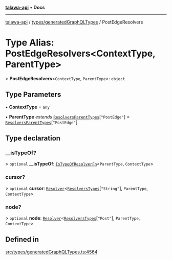 [**talawa-api**](../../../README.md) • **Docs**

***

[talawa-api](../../../modules.md) / [types/generatedGraphQLTypes](../README.md) / PostEdgeResolvers

# Type Alias: PostEdgeResolvers\<ContextType, ParentType\>

\> **PostEdgeResolvers**\<`ContextType`, `ParentType`\>: `object`

## Type Parameters

• **ContextType** = `any`

• **ParentType** *extends* [`ResolversParentTypes`](ResolversParentTypes.md)\[`"PostEdge"`\] = [`ResolversParentTypes`](ResolversParentTypes.md)\[`"PostEdge"`\]

## Type declaration

### \_\_isTypeOf?

\> `optional` **\_\_isTypeOf**: [`IsTypeOfResolverFn`](IsTypeOfResolverFn.md)\<`ParentType`, `ContextType`\>

### cursor?

\> `optional` **cursor**: [`Resolver`](Resolver.md)\<[`ResolversTypes`](ResolversTypes.md)\[`"String"`\], `ParentType`, `ContextType`\>

### node?

\> `optional` **node**: [`Resolver`](Resolver.md)\<[`ResolversTypes`](ResolversTypes.md)\[`"Post"`\], `ParentType`, `ContextType`\>

## Defined in

[src/types/generatedGraphQLTypes.ts:4564](https://github.com/PalisadoesFoundation/talawa-api/blob/5e38dbf44e47f2fc703410fad29ab5c8f7f26c77/src/types/generatedGraphQLTypes.ts#L4564)
